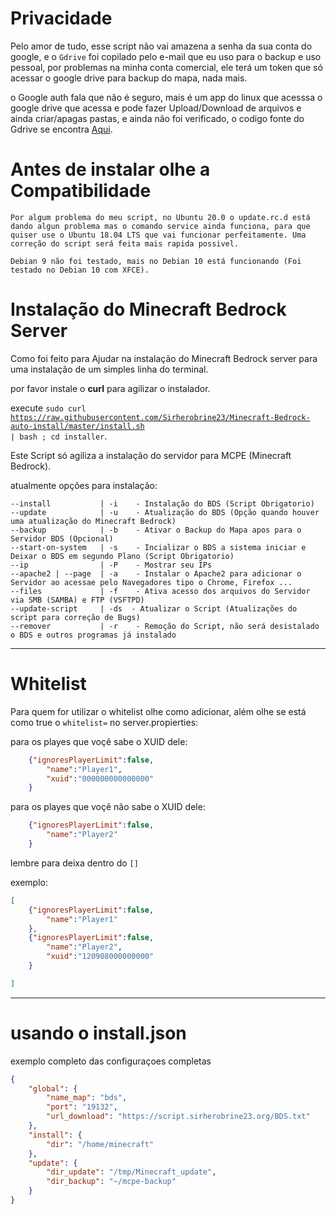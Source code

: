 # Privacidade

Pelo amor de tudo, esse script não vai amazena a senha da sua conta do google, e o `Gdrive` foi copilado pelo e-mail que eu uso para o backup e uso pessoal, por problemas na minha conta comercial, ele terá um token que só acessar o google drive para backup do mapa, nada mais.

o Google auth fala que não é seguro, mais é um app do linux que acesssa o google drive que acessa e pode fazer Upload/Download de arquivos e ainda criar/apagas pastas, e ainda não foi verificado, o codigo fonte do Gdrive se encontra [Aqui](https://github.com/gdrive-org/gdrive).

# Antes de instalar olhe a Compatibilidade

    Por algum problema do meu script, no Ubuntu 20.0 o update.rc.d está dando algun problema mas o comando service ainda funciona, para que quiser use o Ubuntu 18.04 LTS que vai funcionar perfeitamente. Uma correção do script será feita mais rapida possivel.

    Debian 9 não foi testado, mais no Debian 10 está funcionando (Foi testado no Debian 10 com XFCE).

# Instalação do Minecraft Bedrock Server
Como foi feito para Ajudar na instalação do Minecraft Bedrock server para uma instalação de um simples linha do terminal.

por favor instale o **curl** para agilizar o instalador.

execute <code>sudo curl https://raw.githubusercontent.com/Sirherobrine23/Minecraft-Bedrock-auto-install/master/install.sh | bash ; cd installer</code>.

Este Script só agiliza a instalação do servidor para MCPE (Minecraft Bedrock).

atualmente opções para instalação:

    --install           | -i    - Instalação do BDS (Script Obrigatorio)
    --update            | -u    - Atualização do BDS (Opção quando houver uma atualização do Minecraft Bedrock)
    --backup            | -b    - Ativar o Backup do Mapa apos para o Servidor BDS (Opcional)
    --start-on-system   | -s    - Incializar o BDS a sistema iniciar e Deixar o BDS em segundo Plano (Script Obrigatorio)
    --ip                | -P    - Mostrar seu IPs
    --apache2 | --page  | -a    - Instalar o Apache2 para adicionar o Servidor ao acessae pelo Navegadores tipo o Chrome, Firefox ...
    --files             | -f    - Ativa acesso dos arquivos do Servidor via SMB (SAMBA) e FTP (VSFTPD)
    --update-script     | -ds  - Atualizar o Script (Atualizações do script para correção de Bugs)
    --remover           | -r    - Remoção do Script, não será desistalado o BDS e outros programas já instalado

---- 
# Whitelist

Para quem for utilizar o whitelist olhe como adicionar, além olhe se está como true o `whitelist=` no server.propierties:

para os playes que voçê sabe o XUID dele: 
```json
    {"ignoresPlayerLimit":false,
        "name":"Player1",
        "xuid":"000000000000000"
    }
```

para os playes que voçê não sabe o XUID dele: 
```json
    {"ignoresPlayerLimit":false,
        "name":"Player2"
    }
```

lembre para deixa dentro do `[]`

exemplo:
```json
[
    {"ignoresPlayerLimit":false,
        "name":"Player1"
    },
    {"ignoresPlayerLimit":false,
        "name":"Player2",
        "xuid":"120908000000000"
    }

]
```

----
# usando o install.json

exemplo completo das configuraçoes completas

```json
{
    "global": {
        "name_map": "bds",
        "port": "19132",
        "url_download": "https://script.sirherobrine23.org/BDS.txt"
    },
    "install": {
        "dir": "/home/minecraft"
    },
    "update": {
        "dir_update": "/tmp/Minecraft_update",
        "dir_backup": "~/mcpe-backup"
    }
}
```